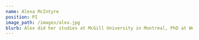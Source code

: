 ```yaml
---
name: Alexa McIntyre
position: PI
image_path: /images/alex.jpg
blurb: Alex did her studies at McGill University in Montreal, PhD at Weill Cornell in New York City, and postdocs at the University of Zurich and Brigham and Women's Hospital in Boston. She has been studying mRNA in various forms and contexts since her PhD. 
---
```

